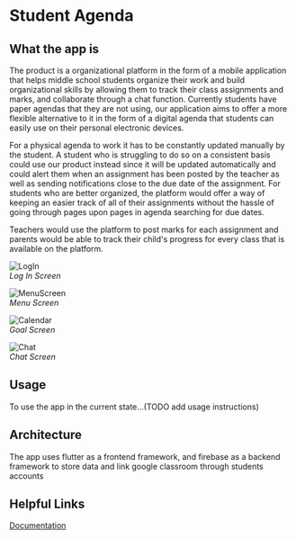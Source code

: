 # Student Agenda

## What the app is
The product is a organizational platform in the form of a mobile application that helps middle school students organize their work and build organizational skills by allowing them to track their class assignments and marks, and collaborate through a chat function. Currently students have paper agendas that they are not using, our application aims to offer a more flexible alternative to it in the form of a digital agenda that students can easily use on their personal electronic devices.

For a physical agenda to work it has to be constantly updated manually by the student. A student who is struggling to do so on a consistent basis could use our product instead since it will be updated automatically and could alert them when an assignment has been posted by the teacher as well as sending notifications close to the due date of the assignment. For students who are better organized, the platform would offer a way of keeping an easier track of all of their assignments without the hassle of going through pages upon pages in agenda searching for due dates.

Teachers would use the platform to post marks for each assignment and parents would be able to track their child's progress for every class that is available on the platform.


![LogIn](./Images/csc301_login.png)</br>
*Log In Screen*</br>

![MenuScreen](./Images/csc301_concept.png)</br>
*Menu Screen*</br>

![Calendar](./Images/csc301calconcept.png)</br>
*Goal Screen*</br>

![Chat](./Images/csc301_chat_room.png)</br>
*Chat Screen*</br>


## Usage

To use the app in the current state...(TODO add usage instructions)

## Architecture

The app uses flutter as a frontend framework, and firebase as a backend framework to store data and link google classroom through students accounts

## Helpful Links

[Documentation](Documentation.md)
